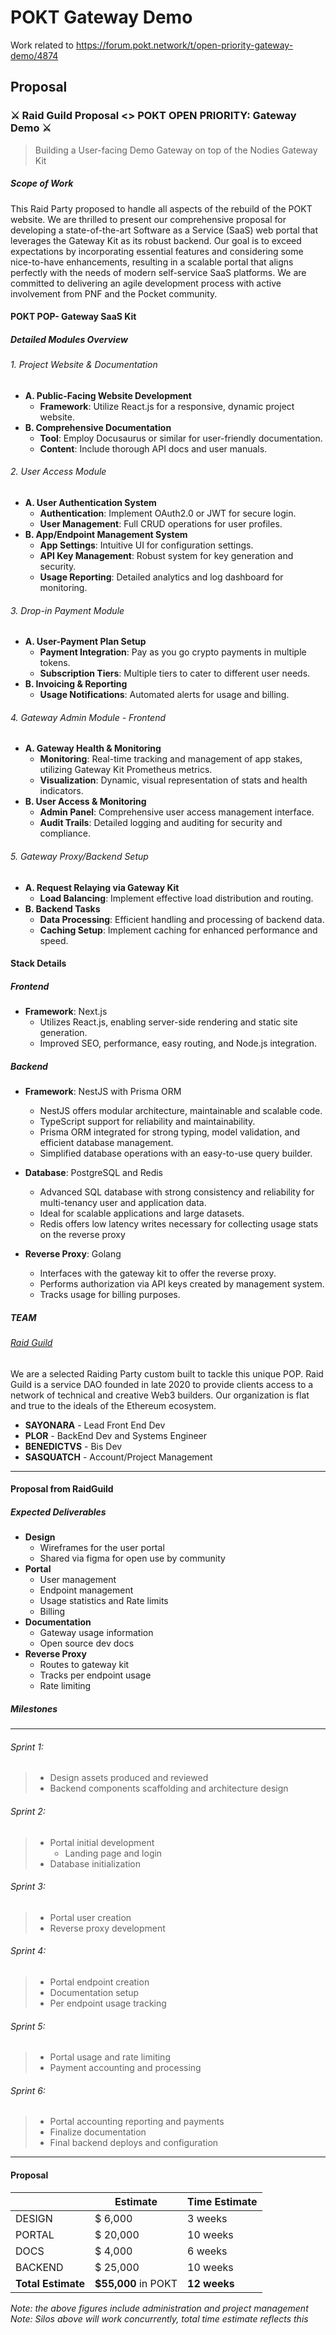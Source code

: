 # POKT Gateway Demo

Work related to https://forum.pokt.network/t/open-priority-gateway-demo/4874

## Proposal

### ⚔️ Raid Guild Proposal <> POKT OPEN PRIORITY: Gateway Demo  ⚔️

> Building a User-facing Demo Gateway on top of the Nodies Gateway Kit

##### Scope of Work
This Raid Party proposed to handle all aspects of the rebuild of the POKT website. We are thrilled to present our comprehensive proposal for developing a state-of-the-art Software as a Service (SaaS) web portal that leverages the Gateway Kit as its robust backend. Our goal is to exceed expectations by incorporating essential features and considering some nice-to-have enhancements, resulting in a scalable portal that aligns perfectly with the needs of modern self-service SaaS platforms. We are committed to delivering an agile development process with active involvement from PNF and the Pocket community.

#### POKT POP- Gateway SaaS Kit

##### Detailed Modules Overview

###### 1. Project Website & Documentation
- **A. Public-Facing Website Development**
  - **Framework**: Utilize React.js for a responsive, dynamic project website.
- **B. Comprehensive Documentation**
  - **Tool**: Employ Docusaurus or similar for user-friendly documentation.
  - **Content**: Include thorough API docs and user manuals.

###### 2. User Access Module
- **A. User Authentication System**
  - **Authentication**: Implement OAuth2.0 or JWT for secure login.
  - **User Management**: Full CRUD operations for user profiles.
- **B. App/Endpoint Management System**
  - **App Settings**: Intuitive UI for configuration settings.
  - **API Key Management**: Robust system for key generation and security.
  - **Usage Reporting**: Detailed analytics and log dashboard for monitoring.

###### 3. Drop-in Payment Module
- **A. User-Payment Plan Setup**
  - **Payment Integration**: Pay as you go crypto payments in multiple tokens.
  - **Subscription Tiers**: Multiple tiers to cater to different user needs.
- **B. Invoicing & Reporting**
  - **Usage Notifications**: Automated alerts for usage and billing.

###### 4. Gateway Admin Module - Frontend
- **A. Gateway Health & Monitoring**
  - **Monitoring**: Real-time tracking and management of app stakes, utilizing Gateway Kit Prometheus metrics.
  - **Visualization**: Dynamic, visual representation of stats and health indicators.
- **B. User Access & Monitoring**
  - **Admin Panel**: Comprehensive user access management interface.
  - **Audit Trails**: Detailed logging and auditing for security and compliance.

###### 5. Gateway Proxy/Backend Setup
- **A. Request Relaying via Gateway Kit**
  - **Load Balancing**: Implement effective load distribution and routing.
- **B. Backend Tasks**
  - **Data Processing**: Efficient handling and processing of backend data.
  - **Caching Setup**: Implement caching for enhanced performance and speed.


#### Stack Details

##### Frontend
- **Framework**: Next.js
  - Utilizes React.js, enabling server-side rendering and static site generation.
  - Improved SEO, performance, easy routing, and Node.js integration.

##### Backend
- **Framework**: NestJS with Prisma ORM
  - NestJS offers modular architecture, maintainable and scalable code.
  - TypeScript support for reliability and maintainability.
  - Prisma ORM integrated for strong typing, model validation, and efficient database management.
  - Simplified database operations with an easy-to-use query builder.

- **Database**: PostgreSQL and Redis
  - Advanced SQL database with strong consistency and reliability for multi-tenancy user and application data.
  - Ideal for scalable applications and large datasets.
  - Redis offers low latency writes necessary for collecting usage stats on the reverse proxy

- **Reverse Proxy**: Golang
  - Interfaces with the gateway kit to offer the reverse proxy.
  - Performs authorization via API keys created by management system.
  - Tracks usage for billing purposes.


##### TEAM
###### [Raid Guild](https://www.raidguild.org/portfolio)
We are a selected Raiding Party custom built to tackle this unique POP. Raid Guild is a service DAO founded in late 2020 to provide clients access to a network of technical and creative Web3 builders. Our organization is flat and true to the ideals of the Ethereum ecosystem.

- **SAYONARA** - Lead Front End Dev
- **PLOR** - BackEnd Dev and Systems Engineer
- **BENEDICTVS** - Bis Dev
- **SASQUATCH** - Account/Project Management
---
#### Proposal from RaidGuild
    
##### Expected Deliverables
- **Design**
    - Wireframes for the user portal
    - Shared via figma for open use by community
- **Portal**
    - User management
    - Endpoint management
    - Usage statistics and Rate limits
    - Billing
- **Documentation**
    - Gateway usage information
    - Open source dev docs
- **Reverse Proxy**
    - Routes to gateway kit
    - Tracks per endpoint usage
    - Rate limiting


##### **Milestones**
---
###### Sprint 1: 
> - Design assets produced and reviewed
> - Backend components scaffolding and architecture design

###### Sprint 2: 
> - Portal initial development
>   - Landing page and login
> - Database initialization

###### Sprint 3: 
> - Portal user creation
> - Reverse proxy development

###### Sprint 4:
> - Portal endpoint creation
> - Documentation setup
> - Per endpoint usage tracking

###### Sprint 5:
> - Portal usage and rate limiting
> - Payment accounting and processing

###### Sprint 6:
> - Portal accounting reporting and payments
> - Finalize documentation
> - Final backend deploys and configuration


----

#### Proposal

|                    | Estimate            | Time Estimate |
| ------------------ | ------------------- | ------------- |
| DESIGN             | $ 6,000             | 3 weeks       |
| PORTAL             | $ 20,000            | 10 weeks      |
| DOCS               | $ 4,000             | 6 weeks       |
| BACKEND            | $ 25,000            | 10 weeks      |
| **Total Estimate** | **$55,000** in POKT | **12 weeks**  |


*Note: the above figures include administration and project management*
*Note: Silos above will work concurrently, total time estimate reflects this*
